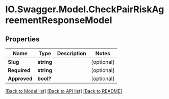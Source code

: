 # IO.Swagger.Model.CheckPairRiskAgreementResponseModel
## Properties

Name | Type | Description | Notes
------------ | ------------- | ------------- | -------------
**Slug** | **string** |  | [optional] 
**Required** | **string** |  | [optional] 
**Approved** | **bool?** |  | [optional] 

[[Back to Model list]](../README.md#documentation-for-models) [[Back to API list]](../README.md#documentation-for-api-endpoints) [[Back to README]](../README.md)

